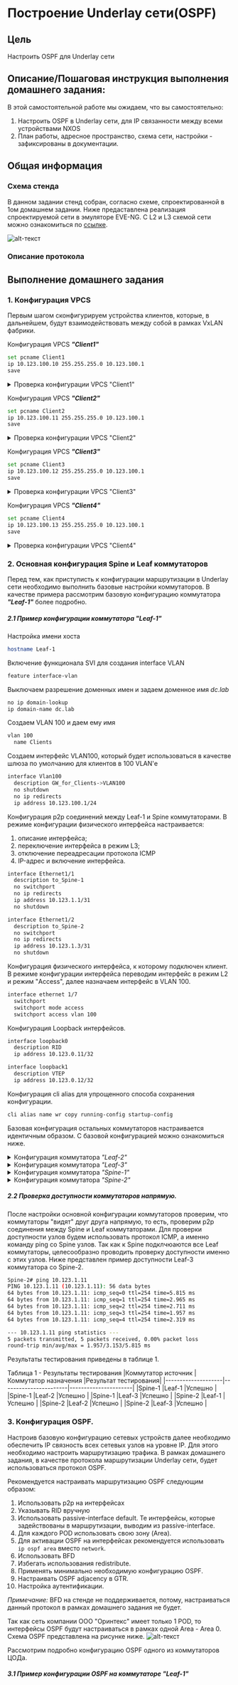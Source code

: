 # Построение Underlay сети(OSPF)

## Цель
Настроить OSPF для Underlay сети

## Описание/Пошаговая инструкция выполнения домашнего задания:
В этой самостоятельной работе мы ожидаем, что вы самостоятельно:

1. Настроить OSPF в Underlay сети, для IP связанности между всеми устройствами NXOS
2. План работы, адресное пространство, схема сети, настройки - зафиксированы в документации.

## Общая информация

### Схема стенда

В данном задании стенд собран, согласно схеме, спроектированной в 1ом домашнем задании. Ниже предаставлена реализация спроектируемой сети в эмуляторе EVE-NG. С L2 и L3 схемой сети можно ознакомиться по [ссылке](https://github.com/ilya0693/Design-DC-Networks/blob/main/Homework1/README.md#%D1%82%D0%BE%D0%BF%D0%BE%D0%BB%D0%BE%D0%B3%D0%B8%D1%8F-%D1%81%D0%B5%D1%82%D0%B8-%D1%86%D0%BE%D0%B4-%D0%B8-%D0%B5%D0%B5-%D0%BE%D0%BF%D0%B8%D1%81%D0%B0%D0%BD%D0%B8%D0%B5).

![alt-текст](https://github.com/ilya0693/Design-DC-Networks/blob/main/Homework2/Stand_OSPF.png "Схема стенда")

### Описание протокола

## Выполнение домашнего задания

### 1. Конфигурация VPCS

Первым шагом сконфигурируем устройства клиентов, которые, в дальнейшем, будут взаимодействовать между собой в рамках VxLAN фабрики.

Конфигурация VPCS **_"Client1"_**

```sh
set pcname Client1
ip 10.123.100.10 255.255.255.0 10.123.100.1
save
```

<details> 

<summary> Проверка конфигурации VPCS "Client1" </summary>

```sh
Client1> show ip

NAME        : Client1[1]
IP/MASK     : 10.123.100.10/24
GATEWAY     : 10.123.100.1
DNS         :
MAC         : 00:50:79:66:68:06
LPORT       : 20000
RHOST:PORT  : 127.0.0.1:30000
MTU         : 1500

```
</details> 

Конфигурация VPCS **_"Client2"_**

```sh
set pcname Client2
ip 10.123.100.11 255.255.255.0 10.123.100.1
save
```

<details> 

<summary> Проверка конфигурации VPCS "Client2" </summary>

```sh
Client2> show ip

NAME        : Client2[1]
IP/MASK     : 10.123.100.11/24
GATEWAY     : 10.123.100.1
DNS         :
MAC         : 00:50:79:66:68:07
LPORT       : 20000
RHOST:PORT  : 127.0.0.1:30000
MTU         : 1500

```
</details> 

Конфигурация VPCS **_"Client3"_**

```sh
set pcname Client3
ip 10.123.100.12 255.255.255.0 10.123.100.1
save
```

<details> 

<summary> Проверка конфигурации VPCS "Client3" </summary>

```sh
Client3> show ip

NAME        : Client3[1]
IP/MASK     : 10.123.100.12/24
GATEWAY     : 10.123.100.1
DNS         :
MAC         : 00:50:79:66:68:08
LPORT       : 20000
RHOST:PORT  : 127.0.0.1:30000
MTU         : 1500

```
</details> 

Конфигурация VPCS **_"Client4"_**

```sh
set pcname Client4
ip 10.123.100.13 255.255.255.0 10.123.100.1
save
```

<details> 

<summary> Проверка конфигурации VPCS "Client4" </summary>

```sh
Client4> show ip

NAME        : Client4[1]
IP/MASK     : 10.123.100.13/24
GATEWAY     : 10.123.100.1
DNS         :
MAC         : 00:50:79:66:68:09
LPORT       : 20000
RHOST:PORT  : 127.0.0.1:30000
MTU         : 1500

```
</details> 

### 2. Основная конфигурация Spine и Leaf коммутаторов

Перед тем, как приступисть к конфигурации маршрутизации в Underlay сети необходимо выполнить базовые настройки коммутаторов. В качестве примера рассмотрим базовую конфигурацию коммутатора **_"Leaf-1"_** более подробно. 

##### 2.1 Пример конфигурации коммутатора _"Leaf-1"_

Настройка имени хоста
```sh
hostname Leaf-1 
```
Включение функционала SVI для создания interface VLAN
```sh
feature interface-vlan
```

Выключаем разрешение доменных имен и задаем доменное имя _dc.lab_
```sh
no ip domain-lookup
ip domain-name dc.lab
```
Создаем VLAN 100 и даем ему имя
```sh
vlan 100
  name Clients
```
Создаем интерфейс VLAN100, который будет использоваться в качестве шлюза по умолчанию для клиентов в 100 VLAN'е
```sh
interface Vlan100
  description GW_for_Clients->VLAN100
  no shutdown
  no ip redirects
  ip address 10.123.100.1/24
```

Конфигурация p2p соединений между Leaf-1 и Spine коммутаторами. В режиме конфигурации физического интерфейса настраивается:
1. описание интерфейса;
2. переключение интерфейса в режим L3;
3. отключение переадресации протокола ICMP
4. IP-адрес и включение интерфейса.

```sh
interface Ethernet1/1
  description to_Spine-1
  no switchport
  no ip redirects
  ip address 10.123.1.1/31
  no shutdown

interface Ethernet1/2
  description to_Spine-2
  no switchport
  no ip redirects
  ip address 10.123.1.3/31
  no shutdown
```

Конфигурация физического интерфейса, к которому подключен клиент. В режиме конфигурации интерфейса переводим интерфейс в режим L2 и режим "Access", далее назначаем интерфейс в VLAN 100.
```sh
interface ethernet 1/7
  switchport
  switchport mode access
  switchport access vlan 100
```

Конфигурация Loopback интерфейсов.
```sh
interface loopback0
  description RID
  ip address 10.123.0.11/32

interface loopback1
  description VTEP
  ip address 10.123.0.12/32
```

Конфигурация cli alias для упрощенного способа сохранения конфигурации.
```sh
cli alias name wr copy running-config startup-config
```

Базовая конфигурация остальных коммутаторов настраивается идентичным образом. С базовой конфигурацией можно ознакомиться ниже.

<details> 
<summary> Конфигурация коммутатора <em>"Leaf-2"</em> </summary>

  ```sh
hostname Leaf-2

feature interface-vlan

no ip domain-lookup
ip domain-name dc.lab

vlan 100
  name Clients
  
interface Vlan100
  description GW_for_Clients->VLAN100
  no shutdown
  no ip redirects
  ip address 10.123.100.1/24
  
interface Ethernet1/1
  description to_Spine-1
  no switchport
  no ip redirects
  ip address 10.123.1.5/31
  no shutdown

interface Ethernet1/2
  description to_Spine-2
  no switchport
  no ip redirects
  ip address 10.123.1.7/31
  no shutdown

interface loopback0
  description RID
  ip address 10.123.0.21/32

interface loopback1
  description VTEP
  ip address 10.123.0.22/32

cli alias name wr copy running-config startup-config
```
</details> 

<details> 
<summary> Конфигурация коммутатора <em>"Leaf-3"</em> </summary>

  ```sh
hostname Leaf-3

feature interface-vlan

no ip domain-lookup
ip domain-name dc.lab

vlan 100
  name Clients
  
interface Vlan100
  description GW_for_Clients->VLAN100
  no shutdown
  no ip redirects
  ip address 10.123.100.1/24
  
interface Ethernet1/1
  description to_Spine-1
  no switchport
  no ip redirects
  ip address 10.123.1.9/31
  no shutdown

interface Ethernet1/2
  description to_Spine-2
  no switchport
  no ip redirects
  ip address 10.123.1.11/31
  no shutdown

interface loopback0
  description RID
  ip address 10.123.0.31/32

interface loopback1
  description VTEP
  ip address 10.123.0.32/32

cli alias name wr copy running-config startup-config
```
</details> 

<details> 
<summary> Конфигурация коммутатора <em>"Spine-1"</em> </summary>

  ```sh
hostname Spine-1

no ip domain-lookup
ip domain-name dc.lab
  
interface Ethernet1/1
  description to_Leaf-1
  no switchport
  no ip redirects
  ip address 10.123.1.0/31
  no shutdown

interface Ethernet1/2
  description to_Leaf-2
  no switchport
  no ip redirects
  ip address 10.123.1.4/31
  no shutdown

interface Ethernet1/3
  description to_Leaf-3
  no switchport
  no ip redirects
  ip address 10.123.1.8/31
  no shutdown

interface loopback0
  description RID
  ip address 10.123.0.41/32

cli alias name wr copy running-config startup-config
```
</details> 

<details> 
<summary> Конфигурация коммутатора <em>"Spine-2"</em> </summary>

  ```sh
hostname Spine-2

no ip domain-lookup
ip domain-name dc.lab
  
interface Ethernet1/1
  description to_Leaf-1
  no switchport
  no ip redirects
  ip address 10.123.1.2/31
  no shutdown

interface Ethernet1/2
  description to_Leaf-2
  no switchport
  no ip redirects
  ip address 10.123.1.6/31
  no shutdown

interface Ethernet1/3
  description to_Leaf-3
  no switchport
  no ip redirects
  ip address 10.123.1.10/31
  no shutdown

interface loopback0
  description RID
  ip address 10.123.0.51/32

cli alias name wr copy running-config startup-config
```
</details> 

##### 2.2 Проверка доступности коммутаторов напрямую.
После настройки основной конфигурации коммутаторов проверим, что коммутаторы "видят" друг друга напрямую, то есть, проверим p2p соединения между Spine и Leaf коммутаторами. Для проверки доступности узлов будем использовать протокол ICMP, а именно команду ping со Spine узлов. Так как к Spine подклчюаются все Leaf коммутаторы, целесообразно проводить проверку доступности именно с этих узлов. Ниже представлен пример доступности Leaf-3 коммутатора со Spine-2.

```sh
Spine-2# ping 10.123.1.11
PING 10.123.1.11 (10.123.1.11): 56 data bytes
64 bytes from 10.123.1.11: icmp_seq=0 ttl=254 time=5.815 ms
64 bytes from 10.123.1.11: icmp_seq=1 ttl=254 time=2.965 ms
64 bytes from 10.123.1.11: icmp_seq=2 ttl=254 time=2.711 ms
64 bytes from 10.123.1.11: icmp_seq=3 ttl=254 time=1.957 ms
64 bytes from 10.123.1.11: icmp_seq=4 ttl=254 time=2.319 ms

--- 10.123.1.11 ping statistics ---
5 packets transmitted, 5 packets received, 0.00% packet loss
round-trip min/avg/max = 1.957/3.153/5.815 ms
```

Результаты тестирования приведены в таблице 1.

Таблица 1 - Результаты тестирования
|Коммутатор источник |Коммутатор назначения  |Результат тестирования|
|--------------------|-----------------------|----------------------|
|Spine-1             |Leaf-1                 |Успешно               |
|Spine-1             |Leaf-2                 |Успешно               |
|Spine-1             |Leaf-3                 |Успешно               |
|Spine-2             |Leaf-1                 |Успешно               |
|Spine-2             |Leaf-2                 |Успешно               |
|Spine-2             |Leaf-3                 |Успешно               |

### 3. Конфигурация OSPF.
Настроив базовую конфигурацию сетевых устройств далее необходимо обеспечить IP связность всех сетевых узлов на уровне IP. Для этого необходимо настроить маршрутизацию трафика. В рамках домашнего задания, в качестве протокола маршрутизации Underlay сети, будет использоваться протокол OSPF. 

Рекомендуется настраивать маршрутизацию OSPF следующим образом:
1. Использовать p2p на интерфейсах
2. Указывать RID вручную
3. Использовать passive-interface default. Те интерфейсы, которые задействованы в маршрутизации, выводим из passive-interface.
4. Для каждого POD использовать свою зону (Area). 
5. Для активации OSPF на интерфейсах рекомендуется использовать `ip ospf area` вместо `network`.
6. Использовать BFD
7. Избегать использования redistribute.
8. Применять минимально необходимую конфигурацию OSPF.
9. Настраивать OSPF adjacency в GTR.
10. Настройка аутентификации.

_Примечание:_ BFD на стенде не поддерживается, потому, настраиваться данный протокол в рамках домашнего задания не будет.

Так как сеть компании ООО "Оринтекс" имеет только 1 POD, то интерфейсы OSPF будут настраиваться в рамках одной Area - Area 0. Схема OSPF представлена на рисунке ниже.
![alt-текст](https://github.com/ilya0693/Design-DC-Networks/blob/main/Homework2/%D0%A1%D1%85%D0%B5%D0%BC%D0%B0%20%D1%81%D0%B5%D1%82%D0%B8%20%D0%A6%D0%9E%D0%94%20(%D0%94%D0%971)%20v1.0-OSPF%20Scheme.png "Схема OSPF ЦОД")

Рассмотрим подробно конфигурацию OSPF одного из коммутаторов ЦОДа.

##### 3.1 Пример конфигурации OSPF на коммутаторе _"Leaf-1"_

